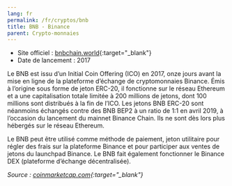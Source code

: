 ```yaml
---
lang: fr
permalink: /fr/cryptos/bnb
title: BNB - Binance
parent: Crypto-monnaies
---
```


<script src="https://widgets.coingecko.com/coingecko-coin-ticker-widget.js"></script>
<coingecko-coin-ticker-widget coin-id="binancecoin" currency="eur" locale="fr"></coingecko-coin-ticker-widget>

- Site officiel : [bnbchain.world](https://www.bnbchain.world){:target="_blank"}
- Date de lancement : 2017

Le BNB est issu d’un Initial Coin Offering (ICO) en 2017, onze jours avant la mise en ligne de la plateforme d’échange de cryptomonnaies Binance. Émis à l’origine sous forme de jeton ERC-20, il fonctionne sur le réseau Ethereum et a une capitalisation totale limitée à 200 millions de jetons, dont 100 millions sont distribués à la fin de l’ICO. Les jetons BNB ERC-20 sont néanmoins échangés contre des BNB BEP2 à un ratio de 1:1 en avril 2019, à l’occasion du lancement du mainnet Binance Chain. Ils ne sont dès lors plus hébergés sur le réseau Ethereum.

Le BNB peut être utilisé comme méthode de paiement, jeton utilitaire pour régler des frais sur la plateforme Binance et pour participer aux ventes de jetons du launchpad Binance. Le BNB fait également fonctionner le Binance DEX (plateforme d’échange décentralisée).

*Source : [coinmarketcap.com](https://coinmarketcap.com/fr/currencies/bnb/){:target="_blank"}*
